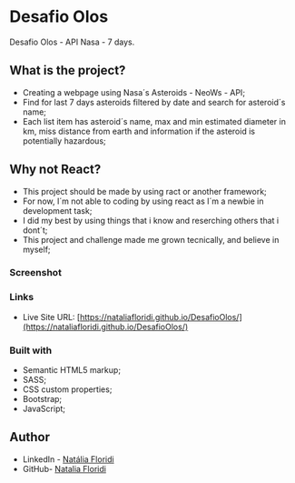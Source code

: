 # Desafio Olos

Desafio Olos - API Nasa - 7 days.

## What is the project?

- Creating a webpage using Nasa´s Asteroids - NeoWs - API;
- Find for last 7 days asteroids filtered by date and search for asteroid´s name;
- Each list item has asteroid´s name, max and min estimated diameter in km, miss distance from earth and information if the asteroid is potentially hazardous;

## Why not React? 

- This project should be made by using ract or another framework;
- For now, I´m not able to coding by using react as I´m a newbie in development task;
- I did my best by using things that i know and reserching others that i dont´t;
- This project and challenge made me grown tecnically, and believe in myself;

### Screenshot



### Links

- Live Site URL: [https://nataliafloridi.github.io/DesafioOlos/](https://nataliafloridi.github.io/DesafioOlos/)

### Built with

- Semantic HTML5 markup;
- SASS;
- CSS custom properties;
- Bootstrap;
- JavaScript;

## Author

- LinkedIn - [Natália Floridi](https://www.linkedin.com/in/natalia-floridi/)
- GitHub- [Natalia Floridi](https://github.com/NataliaFloridi/)
